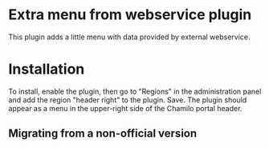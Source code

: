 Extra menu from webservice plugin
===============================
This plugin adds a little menu with data provided by external webservice.

# Installation

To install, enable the plugin, then go to "Regions" in the administration panel
and add the region "header right" to the plugin. Save.
The plugin should appear as a menu in the upper-right side of the Chamilo portal header.

## Migrating from a non-official version